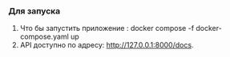 ### Для запуска
1. Что бы запустить приложение : docker compose -f docker-compose.yaml up
2. API доступно по адресу: http://127.0.0.1:8000/docs.
